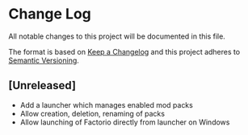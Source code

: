 # Change Log
All notable changes to this project will be documented in this file.

The format is based on [Keep a Changelog](http://keepachangelog.com/)
and this project adheres to [Semantic Versioning](http://semver.org/).

## [Unreleased]
- Add a launcher which manages enabled mod packs
- Allow creation, deletion, renaming of packs
- Allow launching of Factorio directly from launcher on Windows